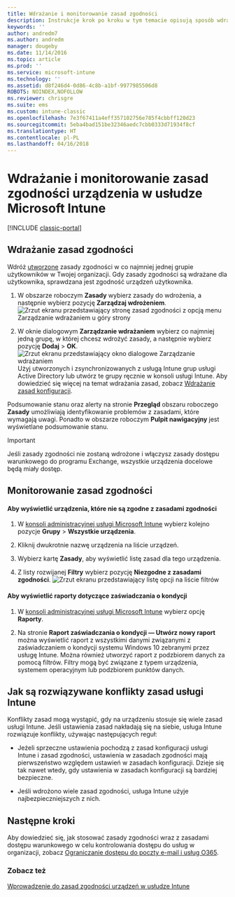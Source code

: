 ```yaml
---
title: Wdrażanie i monitorowanie zasad zgodności
description: Instrukcje krok po kroku w tym temacie opisują sposób wdrażania i monitorowania zasad zgodności urządzeń.
keywords: ''
author: andredm7
ms.author: andredm
manager: dougeby
ms.date: 11/14/2016
ms.topic: article
ms.prod: ''
ms.service: microsoft-intune
ms.technology: ''
ms.assetid: d8f246d4-0d86-4c8b-a1bf-9977985506d8
ROBOTS: NOINDEX,NOFOLLOW
ms.reviewer: chrisgre
ms.suite: ems
ms.custom: intune-classic
ms.openlocfilehash: 7e3f67411a4eff357102756e785f4cbbff120d23
ms.sourcegitcommit: 5eba4bad151be32346aedc7cbb0333d71934f8cf
ms.translationtype: HT
ms.contentlocale: pl-PL
ms.lasthandoff: 04/16/2018
---
```

# <a name="deploy-and-monitor-a-device-compliance-policy-in-microsoft-intune"></a>Wdrażanie i monitorowanie zasad zgodności urządzenia w usłudze Microsoft Intune

[!INCLUDE [classic-portal](../includes/classic-portal.md)]

## <a name="deploy-a-compliance-policy"></a>Wdrażanie zasad zgodności
Wdróż [utworzone](create-a-device-compliance-policy-in-microsoft-intune.md) zasady zgodności w co najmniej jednej grupie użytkowników w Twojej organizacji. Gdy zasady zgodności są wdrażane dla użytkownika, sprawdzana jest zgodność urządzeń użytkownika.

1.  W obszarze roboczym **Zasady** wybierz zasady do wdrożenia, a następnie wybierz pozycję **Zarządzaj wdrożeniem**.
![Zrzut ekranu przedstawiający stronę zasad zgodności z opcją menu Zarządzanie wdrażaniem u góry strony](./media/intune-sa-3c-deploy-compliance-policy2.png)

2.  W oknie dialogowym **Zarządzanie wdrażaniem** wybierz co najmniej jedną grupę, w której chcesz wdrożyć zasady, a następnie wybierz pozycję **Dodaj** > **OK**.
![Zrzut ekranu przedstawiający okno dialogowe Zarządzanie wdrażaniem](./media/intune-sa-3d-deploy-compliance-policy3-Manage.png) Użyj utworzonych i zsynchronizowanych z usługą Intune grup usługi Active Directory lub utwórz te grupy ręcznie w konsoli usługi Intune. Aby dowiedzieć się więcej na temat wdrażania zasad, zobacz [Wdrażanie zasad konfiguracji](manage-settings-and-features-on-your-devices-with-microsoft-intune-policies.md).

Podsumowanie stanu oraz alerty na stronie **Przegląd** obszaru roboczego **Zasady** umożliwiają identyfikowanie problemów z zasadami, które wymagają uwagi. Ponadto w obszarze roboczym **Pulpit nawigacyjny** jest wyświetlane podsumowanie stanu.

> [!IMPORTANT]
> Jeśli zasady zgodności nie zostaną wdrożone i włączysz zasady dostępu warunkowego do programu Exchange, wszystkie urządzenia docelowe będą miały dostęp.

## <a name="monitor-the-compliance-policy"></a>Monitorowanie zasad zgodności

#### <a name="to-view-devices-that-do-not-conform-to-a-compliance-policy"></a>Aby wyświetlić urządzenia, które nie są zgodne z zasadami zgodności

1.  W [konsoli administracyjnej usługi Microsoft Intune](https://manage.microsoft.com) wybierz kolejno pozycje **Grupy** > **Wszystkie urządzenia**.

2.  Kliknij dwukrotnie nazwę urządzenia na liście urządzeń.

3.  Wybierz kartę **Zasady**, aby wyświetlić listę zasad dla tego urządzenia.

4.  Z listy rozwijanej **Filtry** wybierz pozycję **Niezgodne z zasadami zgodności**.
![Zrzut ekranu przedstawiający listę opcji na liście filtrów](./media/intune-sa-3e-view-device-noncompliance.png)

#### <a name="to-view-the-health-attestation-reports"></a>Aby wyświetlić raporty dotyczące zaświadczania o kondycji

1.  W [konsoli administracyjnej usługi Microsoft Intune](https://manage.microsoft.com) wybierz opcję **Raporty**.

2.  Na stronie **Raport zaświadczania o kondycji — Utwórz nowy raport** można wyświetlić raport z wszystkimi danymi związanymi z zaświadczaniem o kondycji systemu Windows 10 zebranymi przez usługę Intune. Można również utworzyć raport z podzbiorem danych za pomocą filtrów. Filtry mogą być związane z typem urządzenia, systemem operacyjnym lub podzbiorem punktów danych.

## <a name="how-intune-resolves-policy-conflicts"></a>Jak są rozwiązywane konflikty zasad usługi Intune
Konflikty zasad mogą wystąpić, gdy na urządzeniu stosuje się wiele zasad usługi Intune. Jeśli ustawienia zasad nakładają się na siebie, usługa Intune rozwiązuje konflikty, używając następujących reguł:

-   Jeżeli sprzeczne ustawienia pochodzą z zasad konfiguracji usługi Intune i zasad zgodności, ustawienia w zasadach zgodności mają pierwszeństwo względem ustawień w zasadach konfiguracji. Dzieje się tak nawet wtedy, gdy ustawienia w zasadach konfiguracji są bardziej bezpieczne.

-   Jeśli wdrożono wiele zasad zgodności, usługa Intune użyje najbezpieczniejszych z nich.

## <a name="next-steps"></a>Następne kroki
Aby dowiedzieć się, jak stosować zasady zgodności wraz z zasadami dostępu warunkowego w celu kontrolowania dostępu do usług w organizacji, zobacz [Ograniczanie dostępu do poczty e-mail i usług O365](restrict-access-to-email-and-o365-services-with-microsoft-intune.md).


### <a name="see-also"></a>Zobacz też
[Wprowadzenie do zasad zgodności urządzeń w usłudze Intune](introduction-to-device-compliance-policies-in-microsoft-intune.md)
